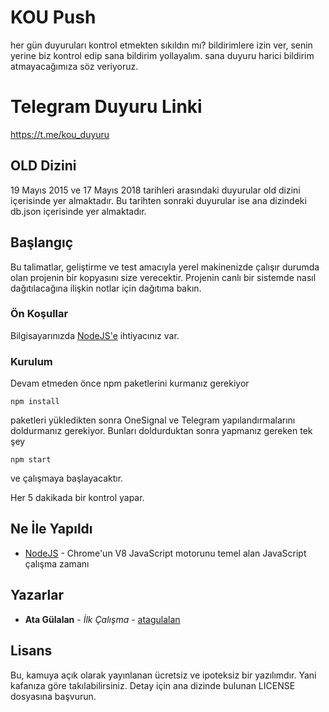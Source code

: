 # KOU Push

her gün duyuruları kontrol etmekten sıkıldın mı?
bildirimlere izin ver, senin yerine biz kontrol edip sana bildirim yollayalım.
sana duyuru harici bildirim atmayacağımıza söz veriyoruz.

# Telegram Duyuru Linki

https://t.me/kou_duyuru

## OLD Dizini

19 Mayıs 2015 ve 17 Mayıs 2018 tarihleri arasındaki duyurular old dizini içerisinde yer almaktadır. Bu tarihten sonraki duyurular ise ana dizindeki db.json içerisinde yer almaktadır.

## Başlangıç

Bu talimatlar, geliştirme ve test amacıyla yerel makinenizde çalışır durumda olan projenin bir kopyasını size verecektir. Projenin canlı bir sistemde nasıl dağıtılacağına ilişkin notlar için dağıtıma bakın.

### Ön Koşullar

Bilgisayarınızda [NodeJS'e](https://nodejs.org/en/download/) ihtiyacınız var.

### Kurulum

Devam etmeden önce npm paketlerini kurmanız gerekiyor

```
npm install
```

paketleri yükledikten sonra OneSignal ve Telegram yapılandırmalarını doldurmanız gerekiyor. Bunları doldurduktan sonra yapmanız gereken tek şey

```
npm start
```

ve çalışmaya başlayacaktır.

Her 5 dakikada bir kontrol yapar.

## Ne İle Yapıldı

- [NodeJS](https://nodejs.org/en/) - Chrome'un V8 JavaScript motorunu temel alan JavaScript çalışma zamanı

## Yazarlar

- **Ata Gülalan** - _İlk Çalışma_ - [atagulalan](https://github.com/atagulalan)

## Lisans

Bu, kamuya açık olarak yayınlanan ücretsiz ve ipoteksiz bir yazılımdır. Yani kafanıza göre takılabilirsiniz. Detay için ana dizinde bulunan LICENSE dosyasına başvurun.
